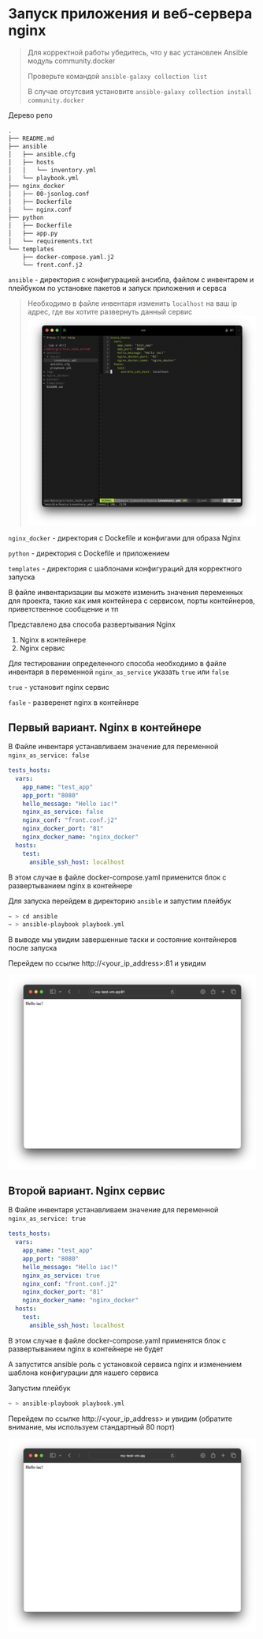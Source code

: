 # Запуск приложения и веб-сервера nginx 

> Для корректной работы убедитесь, что у вас установлен Ansible модуль community.docker
> 
> Проверьте командой `ansible-galaxy collection list`
> 
> В случае отсутсвия установите `ansible-galaxy collection install community.docker`


Дерево репо
```
.
├── README.md
├── ansible
│   ├── ansible.cfg
│   ├── hosts
│   │   └── inventory.yml
│   └── playbook.yml
├── nginx_docker
│   ├── 00-jsonlog.conf
│   ├── Dockerfile
│   └── nginx.conf
├── python
│   ├── Dockerfile
│   ├── app.py
│   └── requirements.txt
└── templates
    ├── docker-compose.yaml.j2
    └── front.conf.j2
```

`ansible` - директория с конфигурацией ансибла, файлом с инвентарем и плейбуком по установке пакетов и запуск приложения и сервса

> Необходимо в файле инвентаря изменить `localhost` на ваш ip адрес, где вы хотите развернуть данный сервис
> ![screen1](./img/screen_cli.png)

`nginx_docker` - директория с Dockefile и конфигами для образа Nginx

`python` - директория с Dockefile и приложением

`templates` - директория с шаблонами конфигураций для корректного запуска


В файле инвентаризации вы можете изменить значения переменных для проекта, такие как имя контейнера с сервисом, порты контейнеров, приветственное сообщение и тп



Представлено два способа развертывания Nginx 
1. Nginx в контейнере
2. Nginx сервис 

Для тестировании определенного способа необходимо в файле инвентаря в переменной `nginx_as_service` указать `true` или `false`

`true` - установит nginx сервис 

`fasle` - разверенет nginx в контейнере

## Первый вариант. Nginx в контейнере

В Файле инвентаря устанавливаем значение для переменной `nginx_as_service: false` 

```yaml
tests_hosts:
  vars:
    app_name: "test_app"
    app_port: "8080"
    hello_message: "Hello iac!"
    nginx_as_service: false
    nginx_conf: "front.conf.j2"
    nginx_docker_port: "81"
    nginx_docker_name: "nginx_docker"
  hosts:
    test:
      ansible_ssh_host: localhost
```

В этом случае в файле docker-compose.yaml применится блок с развертыванием nginx в контейнере

Для запуска перейдем в директорию `ansible` и запустим плейбук

```bash
~ > cd ansible
~ > ansible-playbook playbook.yml
```

В выводе мы увидим завершенные таски и состояние контейнеров после запуска

Перейдем по ссылке http://<your_ip_address>:81 и увидим

![screen1](./img/screen_browser-81.png)


## Второй вариант. Nginx сервис

В Файле инвентаря устанавливаем значение для переменной `nginx_as_service: true`

```yaml
tests_hosts:
  vars:
    app_name: "test_app"
    app_port: "8080"
    hello_message: "Hello iac!"
    nginx_as_service: true
    nginx_conf: "front.conf.j2"
    nginx_docker_port: "81"
    nginx_docker_name: "nginx_docker"
  hosts:
    test:
      ansible_ssh_host: localhost
```

В этом случае в файле docker-compose.yaml применятся блок с развертыванием nginx в контейнере не будет

А запустится ansible роль с установкой сервиса nginx и изменением шаблона конфигурации для нашего сервиса

Запустим плейбук

```bash
~ > ansible-playbook playbook.yml
```

Перейдем по ссылке http://<your_ip_address> и увидим (обратите внимание, мы используем стандартный 80 порт)

![screen1](./img/screen_browser-80.png)